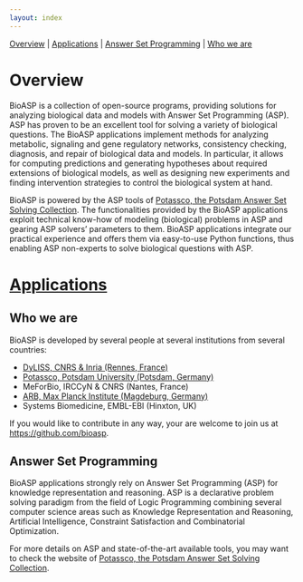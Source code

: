 ```yaml
---
layout: index
---
```


[Overview](#overview) \| [Applications](http://bioasp.github.io/apps.html) \| [Answer Set Programming](#answer-set-programming) \| [Who we are](#who-we-are)


# Overview
BioASP is a collection of open-source programs, providing solutions for analyzing biological data and models with Answer Set Programming (ASP). ASP has proven to be an excellent tool for solving a variety of biological questions. The BioASP applications implement methods for analyzing metabolic, signaling and gene regulatory networks, consistency checking, diagnosis, and repair of biological data and models. In particular, it allows for computing predictions and generating hypotheses about required extensions of biological models, as well as designing new experiments and finding intervention strategies to control the biological system at hand.

BioASP is powered by the ASP tools of [Potassco, the Potsdam Answer Set Solving Collection](https://potassco.org).
The functionalities provided by the BioASP applications exploit technical know-how of modeling (biological) problems in ASP and gearing ASP solvers’ parameters to them.
BioASP applications integrate our practical experience and offers them via easy-to-use Python functions, thus enabling ASP non-experts to solve biological questions with ASP.


# [Applications](https://bioasp.github.io/apps.html) 

## Who we are
BioASP is developed by several people at several institutions from several countries:

* [DyLISS, CNRS & Inria (Rennes, France)](https://www.irisa.fr/dyliss/)
* [Potassco, Potsdam University (Potsdam, Germany)](https://potassco.org)
* MeForBio, IRCCyN & CNRS (Nantes, France)
* [ARB, Max Planck Institute (Magdeburg, Germany)](https://www.mpi-magdeburg.mpg.de/arb)
* Systems Biomedicine, EMBL-EBI (Hinxton, UK)

If you would like to contribute in any way, your are welcome to join us at https://github.com/bioasp.


## Answer Set Programming
BioASP applications strongly rely on Answer Set Programming (ASP) for knowledge representation and reasoning. ASP is a declarative problem solving paradigm from the field of Logic Programming combining several computer science areas such as Knowledge Representation and Reasoning, Artificial Intelligence, Constraint Satisfaction and Combinatorial Optimization.

For more details on ASP and state-of-the-art available tools, you may want to check the website of [Potassco, the Potsdam Answer Set Solving Collection](https://potassco.org).
